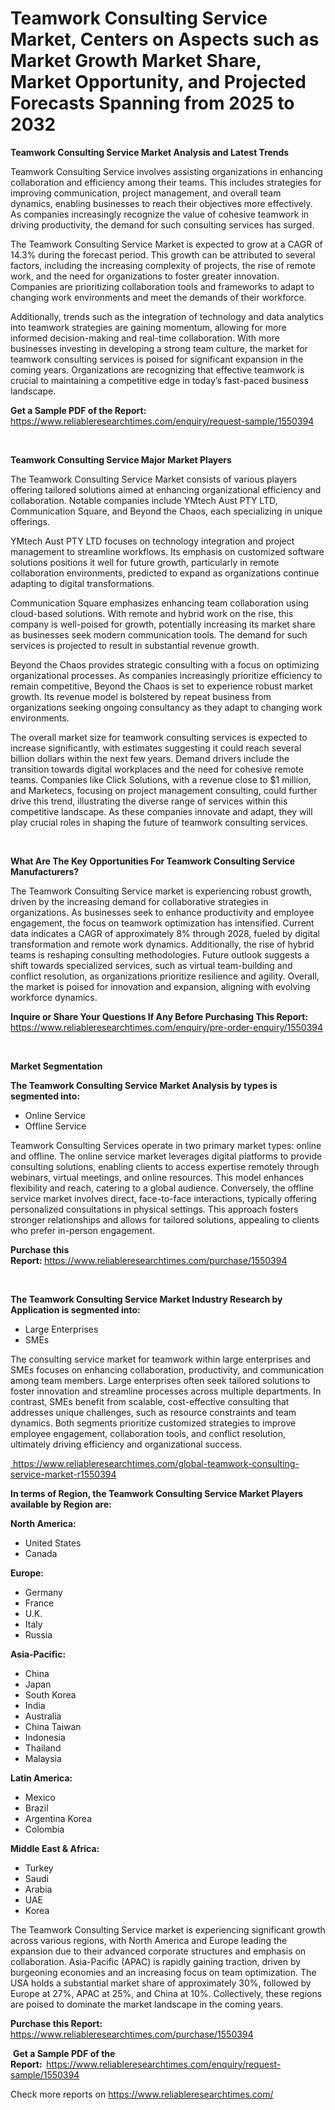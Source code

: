 <p><h1>Teamwork Consulting Service Market, Centers on Aspects such as Market Growth Market Share, Market Opportunity, and Projected Forecasts Spanning from 2025 to 2032</h1></p><p><strong>Teamwork Consulting Service Market Analysis and Latest Trends</strong></p>
<p><p>Teamwork Consulting Service involves assisting organizations in enhancing collaboration and efficiency among their teams. This includes strategies for improving communication, project management, and overall team dynamics, enabling businesses to reach their objectives more effectively. As companies increasingly recognize the value of cohesive teamwork in driving productivity, the demand for such consulting services has surged.</p><p>The Teamwork Consulting Service Market is expected to grow at a CAGR of 14.3% during the forecast period. This growth can be attributed to several factors, including the increasing complexity of projects, the rise of remote work, and the need for organizations to foster greater innovation. Companies are prioritizing collaboration tools and frameworks to adapt to changing work environments and meet the demands of their workforce. </p><p>Additionally, trends such as the integration of technology and data analytics into teamwork strategies are gaining momentum, allowing for more informed decision-making and real-time collaboration. With more businesses investing in developing a strong team culture, the market for teamwork consulting services is poised for significant expansion in the coming years. Organizations are recognizing that effective teamwork is crucial to maintaining a competitive edge in today’s fast-paced business landscape.</p></p>
<p><strong>Get a Sample PDF of the Report:&nbsp;</strong> <a href="https://www.reliableresearchtimes.com/enquiry/request-sample/1550394?utm_campaign=3038&utm_medium=2&utm_source=Github&utm_content=ia&utm_term=11032025&utm_id=teamwork-consulting-service">https://www.reliableresearchtimes.com/enquiry/request-sample/1550394</a></p>
<p>&nbsp;</p>
<p><strong>Teamwork Consulting Service Major Market Players</strong></p>
<p><p>The Teamwork Consulting Service Market consists of various players offering tailored solutions aimed at enhancing organizational efficiency and collaboration. Notable companies include YMtech Aust PTY LTD, Communication Square, and Beyond the Chaos, each specializing in unique offerings.</p><p>YMtech Aust PTY LTD focuses on technology integration and project management to streamline workflows. Its emphasis on customized software solutions positions it well for future growth, particularly in remote collaboration environments, predicted to expand as organizations continue adapting to digital transformations.</p><p>Communication Square emphasizes enhancing team collaboration using cloud-based solutions. With remote and hybrid work on the rise, this company is well-poised for growth, potentially increasing its market share as businesses seek modern communication tools. The demand for such services is projected to result in substantial revenue growth.</p><p>Beyond the Chaos provides strategic consulting with a focus on optimizing organizational processes. As companies increasingly prioritize efficiency to remain competitive, Beyond the Chaos is set to experience robust market growth. Its revenue model is bolstered by repeat business from organizations seeking ongoing consultancy as they adapt to changing work environments.</p><p>The overall market size for teamwork consulting services is expected to increase significantly, with estimates suggesting it could reach several billion dollars within the next few years. Demand drivers include the transition towards digital workplaces and the need for cohesive remote teams. Companies like Click Solutions, with a revenue close to $1 million, and Marketecs, focusing on project management consulting, could further drive this trend, illustrating the diverse range of services within this competitive landscape. As these companies innovate and adapt, they will play crucial roles in shaping the future of teamwork consulting services.</p></p>
<p>&nbsp;</p>
<p><strong>What Are The Key Opportunities For Teamwork Consulting Service Manufacturers?</strong></p>
<p><p>The Teamwork Consulting Service market is experiencing robust growth, driven by the increasing demand for collaborative strategies in organizations. As businesses seek to enhance productivity and employee engagement, the focus on teamwork optimization has intensified. Current data indicates a CAGR of approximately 8% through 2028, fueled by digital transformation and remote work dynamics. Additionally, the rise of hybrid teams is reshaping consulting methodologies. Future outlook suggests a shift towards specialized services, such as virtual team-building and conflict resolution, as organizations prioritize resilience and agility. Overall, the market is poised for innovation and expansion, aligning with evolving workforce dynamics.</p></p>
<p><strong>Inquire or Share Your Questions If Any Before Purchasing This Report:</strong> <a href="https://www.reliableresearchtimes.com/enquiry/pre-order-enquiry/1550394?utm_campaign=3038&utm_medium=2&utm_source=Github&utm_content=ia&utm_term=11032025&utm_id=teamwork-consulting-service">https://www.reliableresearchtimes.com/enquiry/pre-order-enquiry/1550394</a></p>
<p>&nbsp;</p>
<p><strong>Market Segmentation</strong></p>
<p><strong>The Teamwork Consulting Service Market Analysis by types is segmented into:</strong></p>
<p><ul><li>Online Service</li><li>Offline Service</li></ul></p>
<p><p>Teamwork Consulting Services operate in two primary market types: online and offline. The online service market leverages digital platforms to provide consulting solutions, enabling clients to access expertise remotely through webinars, virtual meetings, and online resources. This model enhances flexibility and reach, catering to a global audience. Conversely, the offline service market involves direct, face-to-face interactions, typically offering personalized consultations in physical settings. This approach fosters stronger relationships and allows for tailored solutions, appealing to clients who prefer in-person engagement.</p></p>
<p><strong>Purchase this Report:&nbsp;</strong><a href="https://www.reliableresearchtimes.com/purchase/1550394?utm_campaign=3038&utm_medium=2&utm_source=Github&utm_content=ia&utm_term=11032025&utm_id=teamwork-consulting-service">https://www.reliableresearchtimes.com/purchase/1550394</a></p>
<p>&nbsp;</p>
<p><strong>The Teamwork Consulting Service Market Industry Research by Application is segmented into:</strong></p>
<p><ul><li>Large Enterprises</li><li>SMEs</li></ul></p>
<p><p>The consulting service market for teamwork within large enterprises and SMEs focuses on enhancing collaboration, productivity, and communication among team members. Large enterprises often seek tailored solutions to foster innovation and streamline processes across multiple departments. In contrast, SMEs benefit from scalable, cost-effective consulting that addresses unique challenges, such as resource constraints and team dynamics. Both segments prioritize customized strategies to improve employee engagement, collaboration tools, and conflict resolution, ultimately driving efficiency and organizational success.</p></p>
<p><a href="https://www.reliableresearchtimes.com/global-teamwork-consulting-service-market-r1550394?utm_campaign=3038&utm_medium=2&utm_source=Github&utm_content=ia&utm_term=11032025&utm_id=teamwork-consulting-service">&nbsp;https://www.reliableresearchtimes.com/global-teamwork-consulting-service-market-r1550394</a></p>
<p><strong>In terms of Region, the Teamwork Consulting Service Market Players available by Region are:</strong></p>
<p>
    <p> <strong> North America: </strong>
        <ul>
            <li>United States</li>
            <li>Canada</li>
        </ul>
        </p> 
    <p> <strong> Europe: </strong>
        <ul>
            <li>Germany</li>
            <li>France</li>
            <li>U.K.</li>
            <li>Italy</li>
            <li>Russia</li>
        </ul>
        </p> 
    <p> <strong> Asia-Pacific: </strong>
        <ul>
            <li>China</li>
            <li>Japan</li>
            <li>South Korea</li>
            <li>India</li>
            <li>Australia</li>
            <li>China Taiwan</li>
            <li>Indonesia</li>
            <li>Thailand</li>
            <li>Malaysia</li>
        </ul>
        </p> 
    <p> <strong> Latin America: </strong>
        <ul>
            <li>Mexico</li>
            <li>Brazil</li>
            <li>Argentina Korea</li>
            <li>Colombia</li>
        </ul>
        </p> 
    <p> <strong> Middle East & Africa: </strong>
        <ul>
            <li>Turkey</li>
            <li>Saudi</li>
            <li>Arabia</li>
            <li>UAE</li>
            <li>Korea</li>
        </ul>
    </p>
    </p>
<p><p>The Teamwork Consulting Service market is experiencing significant growth across various regions, with North America and Europe leading the expansion due to their advanced corporate structures and emphasis on collaboration. Asia-Pacific (APAC) is rapidly gaining traction, driven by burgeoning economies and an increasing focus on team optimization. The USA holds a substantial market share of approximately 30%, followed by Europe at 27%, APAC at 25%, and China at 10%. Collectively, these regions are poised to dominate the market landscape in the coming years.</p></p>
<p><strong>Purchase this Report: </strong><a href="https://www.reliableresearchtimes.com/purchase/1550394?utm_campaign=3038&utm_medium=2&utm_source=Github&utm_content=ia&utm_term=11032025&utm_id=teamwork-consulting-service">https://www.reliableresearchtimes.com/purchase/1550394</a></p>
<p>&nbsp;<strong>Get a Sample PDF of the Report:&nbsp;&nbsp;</strong><a href="https://www.reliableresearchtimes.com/enquiry/request-sample/1550394?utm_campaign=3038&utm_medium=2&utm_source=Github&utm_content=ia&utm_term=11032025&utm_id=teamwork-consulting-service">https://www.reliableresearchtimes.com/enquiry/request-sample/1550394</a></p>
<p><strong></strong></p>
<p>Check more reports on <a href="https://www.reliableresearchtimes.com/?utm_campaign=3038&utm_medium=2&utm_source=Github&utm_content=ia&utm_term=11032025&utm_id=teamwork-consulting-service">https://www.reliableresearchtimes.com/</a></p>